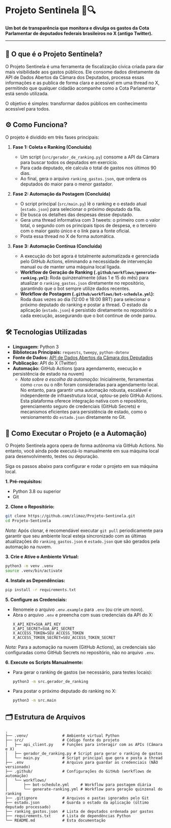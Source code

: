 # Projeto Sentinela 🤖🔍

**Um bot de transparência que monitora e divulga os gastos da Cota Parlamentar de deputados federais brasileiros no X (antigo Twitter).**

---

## 🎯 O que é o Projeto Sentinela?

O Projeto Sentinela é uma ferramenta de fiscalização cívica criada para dar mais visibilidade aos gastos públicos. Ele consome dados diretamente da API de Dados Abertos da Câmara dos Deputados, processa essas informações e as publica de forma clara e acessível em uma thread no X, permitindo que qualquer cidadão acompanhe como a Cota Parlamentar está sendo utilizada.

O objetivo é simples: transformar dados públicos em conhecimento acessível para todos.

## ⚙️ Como Funciona?

O projeto é dividido em três fases principais:

1.  **Fase 1: Coleta e Ranking (Concluída)**
    -   Um script (`src/gerador_de_ranking.py`) consome a API da Câmara para buscar todos os deputados em exercício.
    -   Para cada deputado, ele calcula o total de gastos nos últimos 90 dias.
    -   Ao final, gera o arquivo `ranking_gastos.json`, que ordena os deputados do maior para o menor gastador.

2.  **Fase 2: Automação da Postagem (Concluída)**
    -   O script principal (`src/main.py`) lê o ranking e o estado atual (`estado.json`) para selecionar o próximo deputado da fila.
    -   Ele busca os detalhes das despesas desse deputado.
    -   Gera uma thread informativa com 3 tweets: o primeiro com o valor total, o segundo com os principais tipos de despesa, e o terceiro com o maior gasto único e o link para a fonte oficial.
    -   Posta essa thread no X de forma automática.

3.  **Fase 3: Automação Contínua (Concluída)**
    -   A execução do bot agora é totalmente automatizada e gerenciada pelo GitHub Actions, eliminando a necessidade de intervenção manual ou de manter uma máquina local ligada.
    -   **Workflow de Geração de Ranking (`.github/workflows/generate-ranking.yml`):** Roda quinzenalmente (dias 1 e 15 do mês) para atualizar o `ranking_gastos.json` diretamente no repositório, garantindo que o bot sempre utilize dados recentes.
    -   **Workflow de Postagem (`.github/workflows/bot-schedule.yml`):** Roda duas vezes ao dia (12:00 e 18:00 BRT) para selecionar o próximo deputado do ranking e postar a thread. O estado da aplicação (`estado.json`) é persistido diretamente no repositório a cada execução, assegurando que o bot continue de onde parou.

## 🛠️ Tecnologias Utilizadas

-   **Linguagem:** Python 3
-   **Bibliotecas Principais:** `requests`, `tweepy`, `python-dotenv`
-   **Fonte de Dados:** [API de Dados Abertos da Câmara dos Deputados](https://dadosabertos.camara.leg.br/)
-   **Publicação:** API do X (Twitter)
-   **Automação:** GitHub Actions (para agendamento, execução e persistência de estado na nuvem)
    *   *Nota sobre a escolha da automação:* Inicialmente, ferramentas como `cron` ou o n8n foram consideradas para agendamento local. No entanto, para garantir uma automação robusta, escalável e independente de infraestrutura local, optou-se pelo GitHub Actions. Esta plataforma oferece integração nativa com o repositório, gerenciamento seguro de credenciais (GitHub Secrets) e mecanismos eficientes para persistência de estado, como o versionamento do `estado.json` diretamente no Git.

## 🚀 Como Executar o Projeto (e a Automação)

O Projeto Sentinela agora opera de forma autônoma via GitHub Actions. No entanto, você ainda pode executá-lo manualmente em sua máquina local para desenvolvimento, testes ou depuração.

Siga os passos abaixo para configurar e rodar o projeto em sua máquina local.

**1. Pré-requisitos:**
   - Python 3.8 ou superior
   - Git

**2. Clone o Repositório:**
   ```bash
   git clone https://github.com/zlimaz/Projeto-Sentinela.git
   cd Projeto-Sentinela
   ```
   *Nota:* Após clonar, é recomendável executar `git pull` periodicamente para garantir que seu ambiente local esteja sincronizado com as últimas atualizações do `ranking_gastos.json` e `estado.json` que são gerados pela automação na nuvem.

**3. Crie e Ative o Ambiente Virtual:**
   ```bash
   python3 -m venv .venv
   source .venv/bin/activate
   ```

**4. Instale as Dependências:**
   ```bash
   pip install -r requirements.txt
   ```

**5. Configure as Credenciais:**
   - Renomeie o arquivo `.env.example` para `.env` (ou crie um novo).
   - Abra o arquivo `.env` e preencha com suas credenciais da API do X:
     ```
     X_API_KEY=SUA_API_KEY
     X_API_SECRET=SUA_API_SECRET
     X_ACCESS_TOKEN=SEU_ACCESS_TOKEN
     X_ACCESS_TOKEN_SECRET=SEU_ACCESS_TOKEN_SECRET
     ```
   *Nota:* Para a automação na nuvem (GitHub Actions), as credenciais são configuradas como GitHub Secrets no repositório, não no arquivo `.env`.

**6. Execute os Scripts Manualmente:**
   - Para gerar o ranking de gastos (se necessário, para testes locais):
     ```bash
     python3 -m src.gerador_de_ranking
     ```
   - Para postar o próximo deputado do ranking no X:
     ```bash
     python3 -m src.main
     ```

## 🗂️ Estrutura de Arquivos

```
.
├── .venv/               # Ambiente virtual Python
├── src/                 # Código fonte do projeto
│   ├── api_client.py    # Funções para interagir com as APIs (Câmara e X)
│   ├── gerador_de_ranking.py # Script para gerar o ranking de gastos
│   └── main.py          # Script principal que gera e posta a thread
├── .env                 # Arquivo para guardar as credenciais (NÃO versionado)
├── .github/             # Configurações do GitHub (workflows de automação)
│   └── workflows/
│       ├── bot-schedule.yml     # Workflow para postagem diária
│       └── generate-ranking.yml # Workflow para geração quinzenal do ranking
├── .gitignore           # Arquivos e pastas ignorados pelo Git
├── estado.json          # Guarda o estado da aplicação (último deputado processado)
├── ranking_gastos.json  # Lista de deputados ordenada por gastos
├── requirements.txt     # Lista de dependências Python
└── README.md            # Esta documentação
```